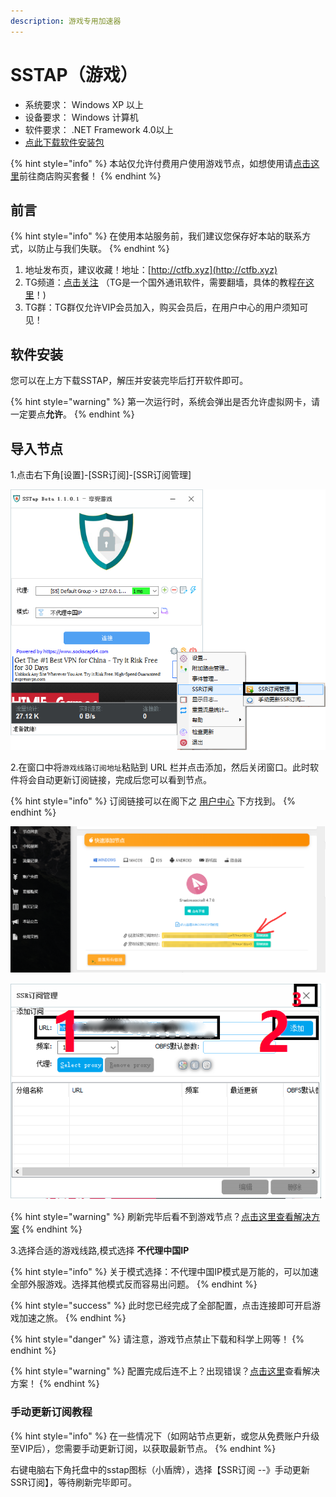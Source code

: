 ```yaml
---
description: 游戏专用加速器
---
```


# SSTAP（游戏）

* 系统要求： Windows XP 以上
* 设备要求： Windows 计算机
* 软件要求： .NET Framework 4.0以上
* [点此下载软件安装包](https://share.weiyun.com/5sZtorP)

{% hint style="info" %}
本站仅允许付费用户使用游戏节点，如想使用请[点击这里](https://www.tzct.xyz/user)前往商店购买套餐！
{% endhint %}

## 前言

{% hint style="info" %}
在使用本站服务前，我们建议您保存好本站的联系方式，以防止与我们失联。
{% endhint %}

1. 地址发布页，建议收藏！地址：[http://ctfb.xyz](http://ctfb.xyz)
2. TG频道：[点击关注](https://t.me/cctcloud) （TG是一个国外通讯软件，需要翻墙，具体的教程[在这里](https://doc.tzct.xyz/telegram)！\)
3. TG群：TG群仅允许VIP会员加入，购买会员后，在用户中心的用户须知可见！

## 软件安装

您可以在上方下载SSTAP，解压并安装完毕后打开软件即可。

{% hint style="warning" %}
第一次运行时，系统会弹出是否允许虚拟网卡，请一定要点**允许**。
{% endhint %}

## 导入节点

1.点击右下角\[设置\]-\[SSR订阅\]-\[SSR订阅管理\]

![](../../.gitbook/assets/tap1.png)

2.在窗口中将`游戏线路订阅地址`粘贴到 URL 栏并点击添加，然后关闭窗口。此时软件将会自动更新订阅链接，完成后您可以看到节点。

{% hint style="info" %}
订阅链接可以在阁下之 [用户中心](https://www.tzct.xyz/user) 下方找到。
{% endhint %}

![](../../.gitbook/assets/user_center_2.png)

![](../../.gitbook/assets/tap2.png)

{% hint style="warning" %}
刷新完毕后看不到游戏节点？[点击这里查看解决方案](https://doc.tzct.xyz/faq#windows)
{% endhint %}

3.选择合适的游戏线路,模式选择 **不代理中国IP** 

{% hint style="info" %}
关于模式选择：不代理中国IP模式是万能的，可以加速全部外服游戏。选择其他模式反而容易出问题。
{% endhint %}

{% hint style="success" %}
此时您已经完成了全部配置，点击连接即可开启游戏加速之旅。
{% endhint %}

{% hint style="danger" %}
请注意，游戏节点禁止下载和科学上网等！
{% endhint %}

{% hint style="warning" %}
 配置完成后连不上？出现错误？[点击这里](https://doc.tzct.xyz/faq#windows)查看解决方案！
{% endhint %}

### 手动更新订阅教程

{% hint style="info" %}
在一些情况下（如网站节点更新，或您从免费账户升级至VIP后），您需要手动更新订阅，以获取最新节点。
{% endhint %}

右键电脑右下角托盘中的sstap图标（小盾牌），选择【SSR订阅 --》手动更新SSR订阅】，等待刷新完毕即可。

